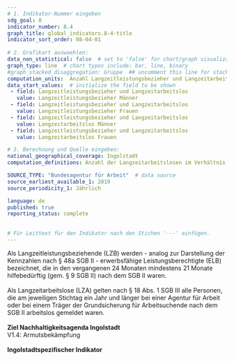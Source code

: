 ```yaml
---
# 1. Indikator-Nummer eingeben 
sdg_goal: 8 
indicator_number: 8.4
graph_title: global_indicators.8-4-title
indicator_sort_order: 08-04-01
 
# 2. Grafikart auswaehlen: 
data_non_statistical: false  # set to 'false' for chart/graph visualization 
graph_type: line  # chart types include: bar, line, binary 
#graph_stacked_disaggregation: Gruppe  ## uncomment this line for stacked bars. eplace 'Geschlecht' with the field of aggregation. 
computation_units:  Anzahl Langzeitleistungsbezieher und Langzeitarbeitslos
data_start_values:  # initialize the field to be shown  
 - field: Langzeitleistungsbezieher und Langzeitarbeitslos 
   value: Langzeitleistungsbezieher Männer 
 - field: Langzeitleistungsbezieher und Langzeitarbeitslos 
   value: Langzeitleistungsbezieher Frauen
 - field: Langzeitleistungsbezieher und Langzeitarbeitslos 
   value: Langzeitarbeitslos Männer
 - field: Langzeitleistungsbezieher und Langzeitarbeitslos 
   value: Langzeitarbeitslos Frauen    

# 3. Berechnung und Quelle eingeben: 
national_geographical_coverage: Ingolstadt 
computation_definitions: Anzahl der Langzeitarbeitslosen im Verhältnis zu den Lanzeitleistungsbeziehern nach Geschlecht

SOURCE_TYPE: "Bundesagentur für Arbeit"  # data source  
source_earliest_available_1: 2019
source_periodicity_1: Jährlich

language: de   
published: true 
reporting_status: complete
 
 
# Für Leittext für den Indikator nach den Stichen '---' einfügen. 
---
```

Als Langzeitleistungsbeziehende (LZB) werden - analog zur Darstellung der Kennzahlen nach § 48a SGB II - erwerbsfähige Leistungsberechtigte (ELB) bezeichnet, die in den vergangenen 24 Monaten mindestens 21 Monate hilfebedürftig (gem. § 9 SGB II) nach dem SGB II waren.<br>
<br>
Als Langzeitarbeitslose (LZA) gelten nach § 18 Abs. 1 SGB III alle Personen, die am jeweiligen Stichtag ein Jahr und länger bei einer Agentur für Arbeit oder bei einem Träger der Grundsicherung für Arbeitsuchende nach dem SGB II arbeitslos gemeldet waren.<br>
<br>
<b>Ziel Nachhaltigkeitsagenda Ingolstadt</b><br>
V1.4: Armutsbekämpfung<br>
<br>
<b>Ingolstadtspezifischer Indikator</b>

